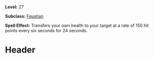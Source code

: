 <!-- TITLE: Spell: Pact Of Shadow -->
<!-- SUBTITLE:  -->

**Level:** 27

**Subclass:** [Faustian](faustian)

**Spell Effect:** Transfers your own health to your target at a rate of 150 hit points every six seconds for 24 seconds.

# Header